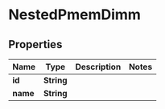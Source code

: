 

# NestedPmemDimm


## Properties

Name | Type | Description | Notes
------------ | ------------- | ------------- | -------------
**id** | **String** |  | 
**name** | **String** |  | 



